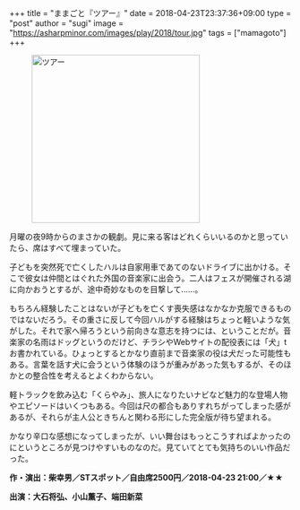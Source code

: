 +++
title = "ままごと『ツアー』"
date = 2018-04-23T23:37:36+09:00
type = "post"
author = "sugi"
image = "https://asharpminor.com/images/play/2018/tour.jpg"
tags = ["mamagoto"]
+++
<figure class="alignleft"><img src="/images/play/2018/tour.jpg" alt="ツアー" style="width: 300px !important;"></figure>

月曜の夜9時からのまさかの観劇。見に来る客はどれくらいいるのかと思っていたら、席はすべて埋まっていた。

子どもを突然死で亡くしたハルは自家用車であてのないドライブに出かける。そこで彼女は仲間とはぐれた外国の音楽家に出会う。二人はフェスが開催される湖に向かおうとするが、途中奇妙なものを目撃して……。

もちろん経験したことはないが子どもを亡くす喪失感はなかなか克服できるものではないだろう。その重さに反して今回ハルがする経験はちょっと軽いような気がした。それで家へ帰ろうという前向きな意志を持つには、ということだが。音楽家の名雨はドッグというのだけど、チラシやWebサイトの配役表には「犬」tお書かれている。ひょっとするとかなり直前まで音楽家の役は犬だった可能性もある。言葉を話す犬に会うという体験のほうが重みがあった気もするが、そのほかとの整合性を考えるとよくわからない。

軽トラックを飲み込む「くらやみ」、旅人になりたいナビなど魅力的な登場人物やエピソードはいくつもある。今回は尺の都合もありすれちがってしまった感があるが、それらが主人公ときちんと関わる形にした完全版が待ち望まれる。

かなり辛口な感想になってしまったが、いい舞台はもっとこうすればよかったのにというところが見つけやすいものなのだ。見ていてとても気持ちのいい作品だった。

**作・演出：柴幸男／STスポット／自由席2500円／2018-04-23 21:00／★★**

**出演：大石将弘、小山薫子、端田新菜**
